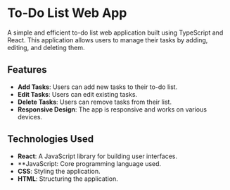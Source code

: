 # To-Do List Web App

A simple and efficient to-do list web application built using TypeScript and React. This application allows users to manage their tasks by adding, editing, and deleting them.

## Features

- **Add Tasks**: Users can add new tasks to their to-do list.
- **Edit Tasks**: Users can edit existing tasks.
- **Delete Tasks**: Users can remove tasks from their list.
- **Responsive Design**: The app is responsive and works on various devices.

## Technologies Used

- **React**: A JavaScript library for building user interfaces.
- **JavaScript: Core programming language used.
- **CSS**: Styling the application.
- **HTML**: Structuring the application.
